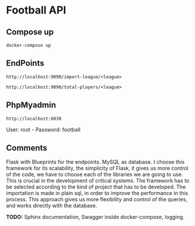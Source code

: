 # Football API

## Compose up

```docker-compose up```

## EndPoints

```http://localhost:9090/import-league/<league>```

```http://localhost:9090/total-players/<league>```

## PhpMyadmin

```http://localhost:6030```

User: root - Password: football

## Comments

Flask with Blueprints for the endpoints. MySQL as database.
I choose this framework for its scalability, the simplicity of Flask, it gives us more control of the code, we have to choose each of the libraries we are going to use. This is crucial in the development of critical systems. The framework has to be selected according to the kind of project that has to be developed.
The importation is made in plain sql, in order to improve the performance in this process. This approach gives us more flexibility and control of the queries, and works directly with the database.

**TODO:** Sphinx documentation, Swagger inside docker-compose, logging.